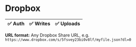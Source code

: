 # Dropbox

| ✅ Auth | ✅ Writes | ✅ Uploads |
|---------|-----------|-----------|

**URL format:** Any Dropbox Share URL, e.g. `https://www.dropbox.com/s/5fsvey23bi0v8lf/myfile.json?dl=0`